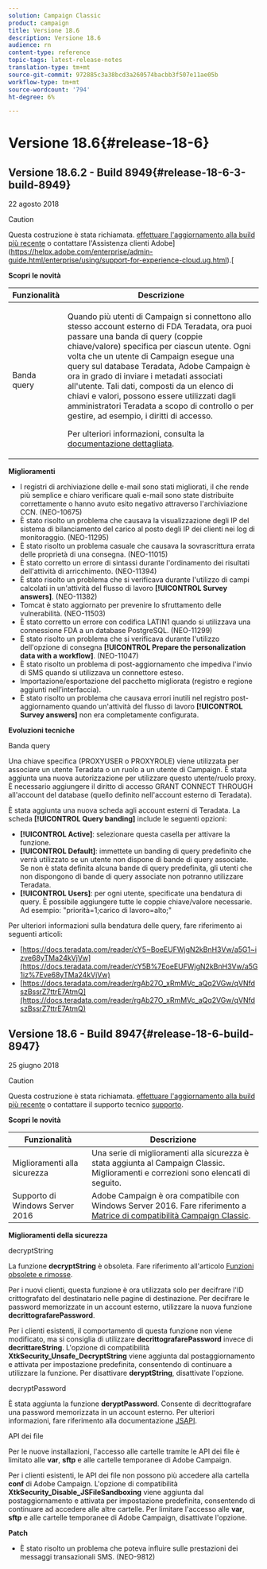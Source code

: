 ```yaml
---
solution: Campaign Classic
product: campaign
title: Versione 18.6
description: Versione 18.6
audience: rn
content-type: reference
topic-tags: latest-release-notes
translation-type: tm+mt
source-git-commit: 972885c3a38bcd3a260574bacbb3f507e11ae05b
workflow-type: tm+mt
source-wordcount: '794'
ht-degree: 6%

---
```



# Versione 18.6{#release-18-6}

## Versione 18.6.2 - Build 8949{#release-18-6-3-build-8949}

22 agosto 2018

>[!CAUTION]
>
>Questa costruzione è stata richiamata. [effettuare l&#39;aggiornamento alla build più recente](../../production/using/build-upgrade.md) o contattare l&#39;Assistenza clienti  Adobe](https://helpx.adobe.com/enterprise/admin-guide.html/enterprise/using/support-for-experience-cloud.ug.html).[

**Scopri le novità**

<table> 
 <thead> 
  <tr> 
   <th> Funzionalità<br /> </th> 
   <th> Descrizione<br /> </th> 
  </tr> 
 </thead> 
 <tbody> 
  <tr> 
   <td> Banda query<br /> </td> 
   <td> <p>Quando più utenti di Campaign si connettono allo stesso account esterno di FDA Teradata, ora puoi passare una banda di query (coppie chiave/valore) specifica per ciascun utente. Ogni volta che un utente di Campaign esegue una query sul database Teradata,  Adobe Campaign è ora in grado di inviare i metadati associati all'utente. Tali dati, composti da un elenco di chiavi e valori, possono essere utilizzati dagli amministratori Teradata a scopo di controllo o per gestire, ad esempio, i diritti di accesso.</p><p>Per ulteriori informazioni, consulta la <a href="../../installation/using/external-accounts.md">documentazione dettagliata</a>.</p> </td>
  </tr> 
 </tbody> 
</table>

**Miglioramenti**

* I registri di archiviazione delle e-mail sono stati migliorati, il che rende più semplice e chiaro verificare quali e-mail sono state distribuite correttamente o hanno avuto esito negativo attraverso l&#39;archiviazione CCN. (NEO-10675)
* È stato risolto un problema che causava la visualizzazione degli IP del sistema di bilanciamento del carico al posto degli IP dei clienti nei log di monitoraggio. (NEO-11295)
* È stato risolto un problema casuale che causava la sovrascrittura errata delle proprietà di una consegna. (NEO-11015)
* È stato corretto un errore di sintassi durante l&#39;ordinamento dei risultati dell&#39;attività di arricchimento. (NEO-11394)
* È stato risolto un problema che si verificava durante l&#39;utilizzo di campi calcolati in un&#39;attività del flusso di lavoro **[!UICONTROL Survey answers]**. (NEO-11382)
* Tomcat è stato aggiornato per prevenire lo sfruttamento delle vulnerabilità. (NEO-11503)
* È stato corretto un errore con codifica LATIN1 quando si utilizzava una connessione FDA a un database PostgreSQL. (NEO-11299)
* È stato risolto un problema che si verificava durante l&#39;utilizzo dell&#39;opzione di consegna **[!UICONTROL Prepare the personalization data with a workflow]**. (NEO-11047)
* È stato risolto un problema di post-aggiornamento che impediva l&#39;invio di SMS quando si utilizzava un connettore esteso.
* Importazione/esportazione del pacchetto migliorata (registro e regione aggiunti nell’interfaccia).
* È stato risolto un problema che causava errori inutili nel registro post-aggiornamento quando un&#39;attività del flusso di lavoro **[!UICONTROL Survey answers]** non era completamente configurata.

**Evoluzioni tecniche**

Banda query

Una chiave specifica (PROXYUSER o PROXYROLE) viene utilizzata per associare un utente Teradata o un ruolo a un utente di Campaign. È stata aggiunta una nuova autorizzazione per utilizzare questo utente/ruolo proxy. È necessario aggiungere il diritto di accesso GRANT CONNECT THROUGH all&#39;account del database (quello definito nell&#39;account esterno di Teradata).

È stata aggiunta una nuova scheda agli account esterni di Teradata. La scheda **[!UICONTROL Query banding]** include le seguenti opzioni:

* **[!UICONTROL Active]**: selezionare questa casella per attivare la funzione.
* **[!UICONTROL Default]**: immettete un banding di query predefinito che verrà utilizzato se un utente non dispone di bande di query associate. Se non è stata definita alcuna bande di query predefinita, gli utenti che non dispongono di bande di query associate non potranno utilizzare Teradata.
* **[!UICONTROL Users]**: per ogni utente, specificate una bendatura di query. È possibile aggiungere tutte le coppie chiave/valore necessarie. Ad esempio: &quot;priorità=1;carico di lavoro=alto;&quot;

Per ulteriori informazioni sulla bendatura delle query, fare riferimento ai seguenti articoli:

* [https://docs.teradata.com/reader/cY5~BoeEUFWjgN2kBnH3Vw/a5G1~izve68yTMa24kVjVw](https://docs.teradata.com/reader/cY5B%7EoeEUFWjgN2kBnH3Vw/a5G1iz%7Eve68yTMa24kVjVw)
* [https://docs.teradata.com/reader/rgAb27O_xRmMVc_aQq2VGw/qVNfdszBssrZ7ttrE7AtmQ](https://docs.teradata.com/reader/rgAb27O_xRmMVc_aQq2VGw/qVNfdszBssrZ7ttrE7AtmQ)

## Versione 18.6 - Build 8947{#release-18-6-build-8947}

25 giugno 2018

>[!CAUTION]
>
>Questa costruzione è stata richiamata. [effettuare l&#39;aggiornamento alla build più recente](../../production/using/build-upgrade.md) o contattare il supporto tecnico [supporto](https://helpx.adobe.com/enterprise/admin-guide.html/enterprise/using/support-for-experience-cloud.ug.html).

**Scopri le novità**

<table> 
 <thead> 
  <tr> 
   <th> Funzionalità<br /> </th> 
   <th> Descrizione<br /> </th> 
  </tr> 
 </thead> 
 <tbody> 
  <tr> 
   <td> Miglioramenti alla sicurezza<br /> </td> 
   <td> Una serie di miglioramenti alla sicurezza è stata aggiunta al Campaign Classic. Miglioramenti e correzioni sono elencati di seguito.<br /> </td> 
  </tr> 
  <tr> 
   <td> Supporto di Windows Server 2016<br /> </td> 
   <td>  Adobe Campaign è ora compatibile con Windows Server 2016. Fare riferimento a <a href="https://helpx.adobe.com/campaign/kb/compatibility-matrix.html">Matrice di compatibilità Campaign Classic</a>.<br /> </td> 
  </tr> 
 </tbody> 
</table>

**Miglioramenti della sicurezza**

decryptString

La funzione **decryptString** è obsoleta. Fare riferimento all&#39;articolo [Funzioni obsolete e rimosse](https://helpx.adobe.com/it/campaign/kb/deprecated-and-removed-features.html).

Per i nuovi clienti, questa funzione è ora utilizzata solo per decifrare l&#39;ID crittografato del destinatario nelle pagine di destinazione. Per decifrare le password memorizzate in un account esterno, utilizzare la nuova funzione **decrittografarePassword**.

Per i clienti esistenti, il comportamento di questa funzione non viene modificato, ma si consiglia di utilizzare **decrittografarePassword** invece di **decrittareString**. L&#39;opzione di compatibilità **XtkSecurity_Unsafe_DecryptString** viene aggiunta dal postaggiornamento e attivata per impostazione predefinita, consentendo di continuare a utilizzare la funzione. Per disattivare **deryptString**, disattivate l&#39;opzione.

decryptPassword

È stata aggiunta la funzione **deryptPassword**. Consente di decrittografare una password memorizzata in un account esterno. Per ulteriori informazioni, fare riferimento alla documentazione [JSAPI](https://helpx.adobe.com/it/campaign/kb/compatibility-matrix.html).

API dei file

Per le nuove installazioni, l&#39;accesso alle cartelle tramite le API dei file è limitato alle **var**, **sftp** e alle cartelle temporanee di  Adobe Campaign.

Per i clienti esistenti, le API dei file non possono più accedere alla cartella **conf** di  Adobe Campaign. L&#39;opzione di compatibilità **XtkSecurity_Disable_JSFileSandboxing** viene aggiunta dal postaggiornamento e attivata per impostazione predefinita, consentendo di continuare ad accedere alle altre cartelle. Per limitare l&#39;accesso alle **var**, **sftp** e alle cartelle temporanee di  Adobe Campaign, disattivate l&#39;opzione.

**Patch**

* È stato risolto un problema che poteva influire sulle prestazioni dei messaggi transazionali SMS. (NEO-9812)
